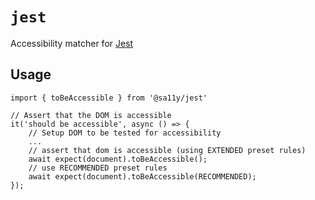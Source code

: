 # `jest`

Accessibility matcher for [Jest](https://jestjs.io)

## Usage

```
import { toBeAccessible } from '@sa11y/jest'

// Assert that the DOM is accessible
it('should be accessible', async () => {
    // Setup DOM to be tested for accessibility
    ...
    // assert that dom is accessible (using EXTENDED preset rules)
    await expect(document).toBeAccessible();
    // use RECOMMENDED preset rules
    await expect(document).toBeAccessible(RECOMMENDED);
});
```
